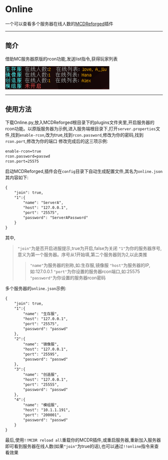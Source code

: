 # Online
一个可以查看多个服务器在线人数的[MCDReforged](https://github.com/Fallen-Breath/MCDReforged)插件

***
## 简介
借助MC服务器原版的rcon功能,发送list指令,获得玩家列表

![image](https://github.com/A-JiuA/Online/blob/master/pictures/1.png)

***
## 使用方法
下载Online.py,放入MCDReforged根目录下的plugins文件夹里,开启服务器的rcon功能。以原版服务器为示例,进入服务端根目录下,打开`server.properties`文件,找到`enable-rcon`,改为true,找到`rcon.password`,修改为你的密码,找到`rcon.port`,修改为你的端口
修改完成后的这三项示例:
```
enable-rcon=true
rcon.password=passwd
rcon.port=25575
```
启动MCDReforged,插件会在`config`目录下自动生成配置文件,其名为`online.json`其内容如下:
```
{
    "join": true,
    "1":{
        "name": "ServerA",
        "host": "127.0.0.1",
        "port": "25575",
        "password": "ServerAPassword"
    }
}
```
其中,
> `"join"`为是否开启进服提示,true为开启,false为关闭
> `"1"`为你的服务器序号,意义为第一个服务器。序号从1开始填,第二个服务器则为2,以此类推
> > `"name"`为服务器的别称,如:生存服,镜像服
> > `"host"`为服务器的IP,如:127.0.0.1
> > `"port"`为你设置的服务器rcon端口,如:25575
> > `"password"`为你设置的服务器rcon密码

多个服务器的`online.json`示例:
```
{
    "join": true,
    "1":{
        "name": "生存服",
        "host": "127.0.0.1",
        "port": "25575",
        "password": "passwd"
    },
    "2":{
        "name": "镜像服",
        "host": "127.0.0.1",
        "port": "25595",
        "password": "passwd"
    },
    "3":{
        "name": "创造服",
        "host": "127.0.0.1",
        "port": "25555",
        "password": "passwd"
    },
    "4":{
        "name": "模组服",
        "host": "10.1.1.191",
        "port": "200001",
        "password": "passwd"
    }
}
```
最后,使用`!!MCDR reload all`重载你的MCDR插件,或重启服务器,重新加入服务器即可看到服务器在线人数(如果`"join"`为true的话),也可以通过`!!online`指令来查看效果
